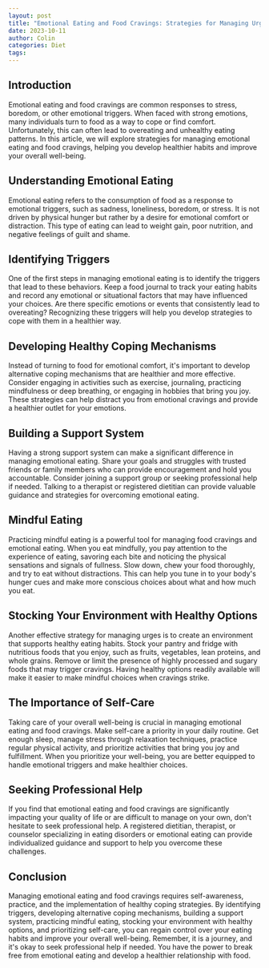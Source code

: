 ```yaml
---
layout: post
title: "Emotional Eating and Food Cravings: Strategies for Managing Urges"
date: 2023-10-11
author: Colin
categories: Diet
tags: 
---
```


## Introduction

Emotional eating and food cravings are common responses to stress, boredom, or other emotional triggers. When faced with strong emotions, many individuals turn to food as a way to cope or find comfort. Unfortunately, this can often lead to overeating and unhealthy eating patterns. In this article, we will explore strategies for managing emotional eating and food cravings, helping you develop healthier habits and improve your overall well-being.

## Understanding Emotional Eating

Emotional eating refers to the consumption of food as a response to emotional triggers, such as sadness, loneliness, boredom, or stress. It is not driven by physical hunger but rather by a desire for emotional comfort or distraction. This type of eating can lead to weight gain, poor nutrition, and negative feelings of guilt and shame.

## Identifying Triggers

One of the first steps in managing emotional eating is to identify the triggers that lead to these behaviors. Keep a food journal to track your eating habits and record any emotional or situational factors that may have influenced your choices. Are there specific emotions or events that consistently lead to overeating? Recognizing these triggers will help you develop strategies to cope with them in a healthier way.

## Developing Healthy Coping Mechanisms

Instead of turning to food for emotional comfort, it's important to develop alternative coping mechanisms that are healthier and more effective. Consider engaging in activities such as exercise, journaling, practicing mindfulness or deep breathing, or engaging in hobbies that bring you joy. These strategies can help distract you from emotional cravings and provide a healthier outlet for your emotions.

## Building a Support System

Having a strong support system can make a significant difference in managing emotional eating. Share your goals and struggles with trusted friends or family members who can provide encouragement and hold you accountable. Consider joining a support group or seeking professional help if needed. Talking to a therapist or registered dietitian can provide valuable guidance and strategies for overcoming emotional eating.

## Mindful Eating

Practicing mindful eating is a powerful tool for managing food cravings and emotional eating. When you eat mindfully, you pay attention to the experience of eating, savoring each bite and noticing the physical sensations and signals of fullness. Slow down, chew your food thoroughly, and try to eat without distractions. This can help you tune in to your body's hunger cues and make more conscious choices about what and how much you eat.

## Stocking Your Environment with Healthy Options

Another effective strategy for managing urges is to create an environment that supports healthy eating habits. Stock your pantry and fridge with nutritious foods that you enjoy, such as fruits, vegetables, lean proteins, and whole grains. Remove or limit the presence of highly processed and sugary foods that may trigger cravings. Having healthy options readily available will make it easier to make mindful choices when cravings strike.

## The Importance of Self-Care

Taking care of your overall well-being is crucial in managing emotional eating and food cravings. Make self-care a priority in your daily routine. Get enough sleep, manage stress through relaxation techniques, practice regular physical activity, and prioritize activities that bring you joy and fulfillment. When you prioritize your well-being, you are better equipped to handle emotional triggers and make healthier choices.

## Seeking Professional Help

If you find that emotional eating and food cravings are significantly impacting your quality of life or are difficult to manage on your own, don't hesitate to seek professional help. A registered dietitian, therapist, or counselor specializing in eating disorders or emotional eating can provide individualized guidance and support to help you overcome these challenges.

## Conclusion

Managing emotional eating and food cravings requires self-awareness, practice, and the implementation of healthy coping strategies. By identifying triggers, developing alternative coping mechanisms, building a support system, practicing mindful eating, stocking your environment with healthy options, and prioritizing self-care, you can regain control over your eating habits and improve your overall well-being. Remember, it is a journey, and it's okay to seek professional help if needed. You have the power to break free from emotional eating and develop a healthier relationship with food.